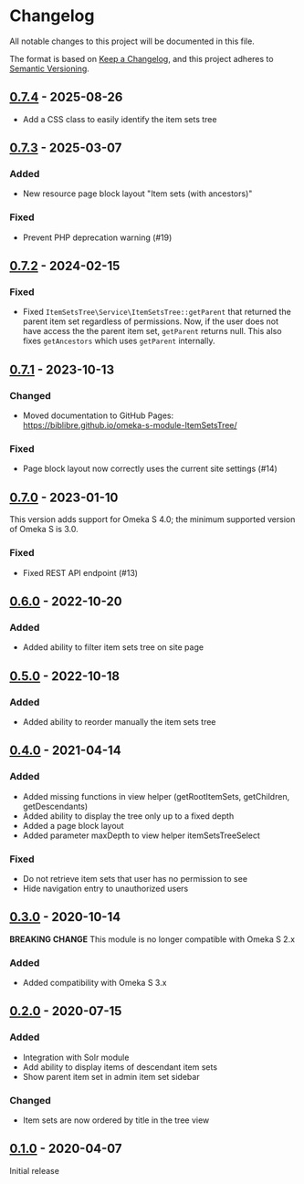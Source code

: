 # Changelog

All notable changes to this project will be documented in this file.

The format is based on [Keep a Changelog](https://keepachangelog.com/en/1.0.0/),
and this project adheres to [Semantic Versioning](https://semver.org/spec/v2.0.0.html).

## [0.7.4] - 2025-08-26

- Add a CSS class to easily identify the item sets tree

## [0.7.3] - 2025-03-07

### Added

- New resource page block layout "Item sets (with ancestors)"

### Fixed

- Prevent PHP deprecation warning (#19)

## [0.7.2] - 2024-02-15

### Fixed

- Fixed `ItemSetsTree\Service\ItemSetsTree::getParent` that returned the parent
  item set regardless of permissions. Now, if the user does not have access the
  the parent item set, `getParent` returns null.
  This also fixes `getAncestors` which uses `getParent` internally.

## [0.7.1] - 2023-10-13

### Changed

- Moved documentation to GitHub Pages:
  https://biblibre.github.io/omeka-s-module-ItemSetsTree/

### Fixed

- Page block layout now correctly uses the current site settings (#14)

## [0.7.0] - 2023-01-10

This version adds support for Omeka S 4.0; the minimum supported version of
Omeka S is 3.0.

### Fixed

- Fixed REST API endpoint (#13)

## [0.6.0] - 2022-10-20

### Added

- Added ability to filter item sets tree on site page

## [0.5.0] - 2022-10-18

### Added

- Added ability to reorder manually the item sets tree

## [0.4.0] - 2021-04-14

### Added

- Added missing functions in view helper (getRootItemSets, getChildren,
  getDescendants)
- Added ability to display the tree only up to a fixed depth
- Added a page block layout
- Added parameter maxDepth to view helper itemSetsTreeSelect

### Fixed

- Do not retrieve item sets that user has no permission to see
- Hide navigation entry to unauthorized users

## [0.3.0] - 2020-10-14

**BREAKING CHANGE** This module is no longer compatible with Omeka S 2.x

### Added

- Added compatibility with Omeka S 3.x

## [0.2.0] - 2020-07-15

### Added

- Integration with Solr module
- Add ability to display items of descendant item sets
- Show parent item set in admin item set sidebar

### Changed

- Item sets are now ordered by title in the tree view

## [0.1.0] - 2020-04-07

Initial release

[0.7.4]: https://github.com/biblibre/omeka-s-module-ItemSetsTree/releases/tag/v0.7.4
[0.7.3]: https://github.com/biblibre/omeka-s-module-ItemSetsTree/releases/tag/v0.7.3
[0.7.2]: https://github.com/biblibre/omeka-s-module-ItemSetsTree/releases/tag/v0.7.2
[0.7.1]: https://github.com/biblibre/omeka-s-module-ItemSetsTree/releases/tag/v0.7.1
[0.7.0]: https://github.com/biblibre/omeka-s-module-ItemSetsTree/releases/tag/v0.7.0
[0.6.0]: https://github.com/biblibre/omeka-s-module-ItemSetsTree/releases/tag/v0.6.0
[0.5.0]: https://github.com/biblibre/omeka-s-module-ItemSetsTree/releases/tag/v0.5.0
[0.4.0]: https://github.com/biblibre/omeka-s-module-ItemSetsTree/releases/tag/v0.4.0
[0.3.0]: https://github.com/biblibre/omeka-s-module-ItemSetsTree/releases/tag/v0.3.0
[0.2.0]: https://github.com/biblibre/omeka-s-module-ItemSetsTree/releases/tag/v0.2.0
[0.1.0]: https://github.com/biblibre/omeka-s-module-ItemSetsTree/releases/tag/v0.1.0
